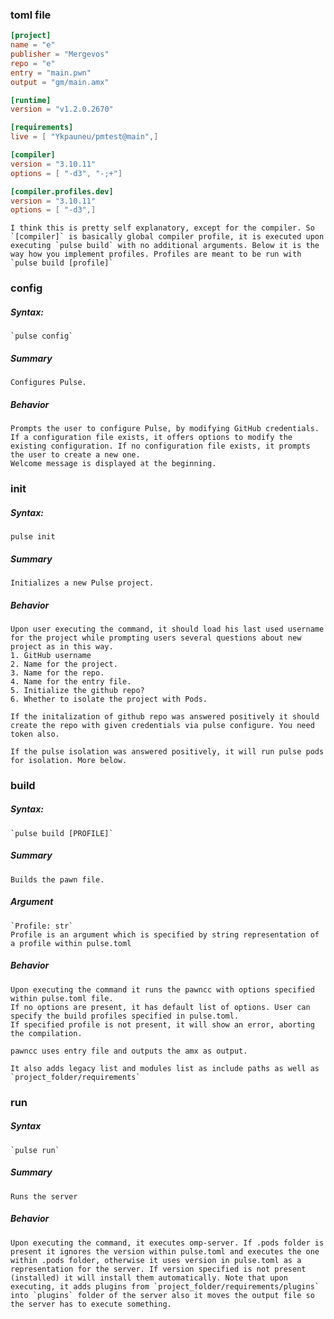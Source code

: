 ### toml file
```toml
[project]
name = "e"
publisher = "Mergevos"
repo = "e"
entry = "main.pwn"
output = "gm/main.amx"

[runtime]
version = "v1.2.0.2670"

[requirements]
live = [ "Ykpauneu/pmtest@main",]

[compiler]
version = "3.10.11"
options = [ "-d3", "-;+"]

[compiler.profiles.dev]
version = "3.10.11"
options = [ "-d3",]
```
    I think this is pretty self explanatory, except for the compiler. So `[compiler]` is basically global compiler profile, it is executed upon executing `pulse build` with no additional arguments. Below it is the way how you implement profiles. Profiles are meant to be run with `pulse build [profile]`

### config
##### Syntax:
    `pulse config`

##### Summary
    Configures Pulse.

##### Behavior
    Prompts the user to configure Pulse, by modifying GitHub credentials. If a configuration file exists, it offers options to modify the existing configuration. If no configuration file exists, it prompts the user to create a new one. 
    Welcome message is displayed at the beginning.

### init
##### Syntax:
    pulse init

##### Summary
    Initializes a new Pulse project.

##### Behavior
    Upon user executing the command, it should load his last used username for the project while prompting users several questions about new project as in this way. 
    1. GitHub username
    2. Name for the project.
    3. Name for the repo.
    4. Name for the entry file.
    5. Initialize the github repo?
    6. Whether to isolate the project with Pods.

    If the initalization of github repo was answered positively it should create the repo with given credentials via pulse configure. You need token also.

    If the pulse isolation was answered positively, it will run pulse pods for isolation. More below.

### build
##### Syntax:
    `pulse build [PROFILE]`

##### Summary
    Builds the pawn file.

##### Argument
    `Profile: str`
    Profile is an argument which is specified by string representation of a profile within pulse.toml

##### Behavior
    Upon executing the command it runs the pawncc with options specified within pulse.toml file. 
    If no options are present, it has default list of options. User can specify the build profiles specified in pulse.toml.
    If specified profile is not present, it will show an error, aborting the compilation.

    pawncc uses entry file and outputs the amx as output.
    
    It also adds legacy list and modules list as include paths as well as `project_folder/requirements`

### run
##### Syntax
    `pulse run`

##### Summary
    Runs the server

##### Behavior
    Upon executing the command, it executes omp-server. If .pods folder is present it ignores the version within pulse.toml and executes the one within .pods folder, otherwise it uses version in pulse.toml as a representation for the server. If version specified is not present (installed) it will install them automatically. Note that upon executing, it adds plugins from `project_folder/requirements/plugins` into `plugins` folder of the server also it moves the output file so the server has to execute something.

